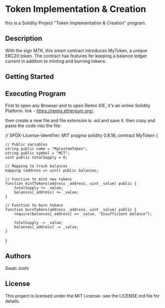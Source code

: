 # Token Implementation & Creation

this is a Solidity Project "Token Implementation & Creation"
program.





## Description

With the sign MTK, this smart contract introduces MyToken, a unique ERC20 token. The contract has features for keeping a balance ledger current in addition to minting and burning tokens.
## Getting Started
## Executing Program

First to open any Browser and to open Remix IDE, it's an online Solidity Platform.
link - https://remix.ethereum.org/.

then create a new file and file extension is .sol and save it. then copy and paste the code into the file:

// SPDX-License-Identifier: MIT
pragma solidity 0.8.18;
contract MyToken {

    // Public variables
    string public name = "MyCustomToken";
    string public symbol = "MCT";
    uint public totalSupply = 0;

    // Mapping to track balances
    mapping (address => uint) public balances;

    // Function to mint new tokens
    function mintTokens(address _address, uint _value) public {
        totalSupply += _value;
        balances[_address] += _value;
    }

    // Function to burn tokens
    function burnTokens(address _address, uint _value) public {
        require(balances[_address] >= _value, "Insufficient balance");
        
        totalSupply -= _value;
        balances[_address] -= _value;
    }

}


## Authors

Swati Joshi


## License

This project is licensed under the MIT License- see the LICENSE.md file for details.
